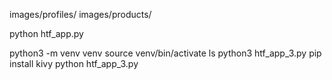images/profiles/
images/products/

python htf_app.py


   python3 -m venv venv
   source venv/bin/activate
   ls
   python3 htf_app_3.py
   pip install kivy
   python htf_app_3.py
